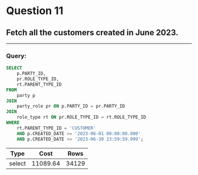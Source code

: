 # Question 11
## Fetch all the customers created in June 2023.

---

### Query:
```sql
SELECT 
    p.PARTY_ID, 
    pr.ROLE_TYPE_ID, 
    rt.PARENT_TYPE_ID
FROM 
    party p
JOIN 
    party_role pr ON p.PARTY_ID = pr.PARTY_ID
JOIN 
    role_type rt ON pr.ROLE_TYPE_ID = rt.ROLE_TYPE_ID
WHERE 
    rt.PARENT_TYPE_ID = 'CUSTOMER'
    AND p.CREATED_DATE >= '2023-06-01 00:00:00.000'
    AND p.CREATED_DATE <= '2023-06-30 23:59:59.999';


```


| Type   | Cost     | Rows  |
|--------|----------|-------|
| select | 11089.64 | 34129 |
